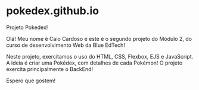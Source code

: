 # pokedex.github.io
Projeto Pokedex! 

Olá! Meu nome é Caio Cardoso e este é o segundo projeto do Módulo 2, do curso de desenvolvimento Web da Blue EdTech!

Neste projeto, exercitamos o uso do HTML, CSS, Flexbox, EJS e JavaScript. A ideia é criar uma Pokédex, com detalhes de cada Pokémon! O projeto exercita principalmente o BackEnd! 

Espero que gostem! 

